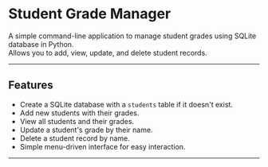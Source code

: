 # Student Grade Manager

A simple command-line application to manage student grades using SQLite database in Python.  
Allows you to add, view, update, and delete student records.

---

## Features

- Create a SQLite database with a `students` table if it doesn't exist.
- Add new students with their grades.
- View all students and their grades.
- Update a student's grade by their name.
- Delete a student record by name.
- Simple menu-driven interface for easy interaction.

---
